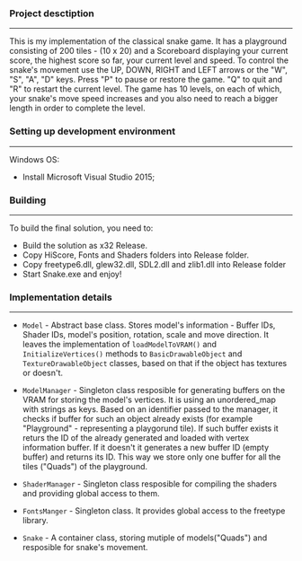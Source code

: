 ### Project desctiption
_________________________________________________________________________________________

This is my implementation of the classical snake game. It has a playground consisting of 200 tiles - (10 x 20)
and a Scoreboard displaying your current score, the highest score so far, your current level and speed.
To control the snake's movement use the UP, DOWN, RIGHT and LEFT arrows or the "W", "S", "A", "D" keys.
Press "P" to pause or restore the game. "Q" to quit and "R" to restart the current level.
The game has 10 levels, on each of which, your snake's move speed increases and you also need to reach a bigger length
in order to complete the level.

### Setting up development environment
_________________________________________________________________________________________

Windows OS:

* Install Microsoft Visual Studio 2015;


### Building
_________________________________________________________________________________________

To build the final solution, you need to:

* Build the solution as x32 Release.
* Copy HiScore, Fonts and Shaders folders into Release folder.
* Copy freetype6.dll, glew32.dll, SDL2.dll and zlib1.dll into Release folder
* Start Snake.exe and enjoy!

### Implementation details
_________________________________________________________________________________________

* `Model` - Abstract base class. Stores model's information - Buffer IDs, Shader IDs,
model's position, rotation, scale and move direction. It leaves the implementation of 
`loadModelToVRAM()` and `InitializeVertices()` methods to `BasicDrawableObject` and `TextureDrawableObject` classes,
based on that if the object has textures or doesn't.

* `ModelManager` - Singleton class resposible for generating buffers on the VRAM for storing the model's vertices.
It is using an unordered_map with strings as keys. Based on an identifier passed to the manager, 
it checks if buffer for such an object already exists (for example "Playground" - representing a playgorund tile).
If such buffer exists it returs the ID of the already generated and loaded with vertex information buffer. 
If it doesn't it generates a new buffer ID (empty buffer) and returns its ID.
This way we store only one buffer for all the tiles ("Quads") of the playground.

* `ShaderManager` - Singleton class resposible for compiling the shaders and providing global access to them.

* `FontsManger` - Singleton class. It provides global access to the freetype library.

* `Snake` - A container class, storing mutiple of models("Quads") and resposible for snake's movement. 